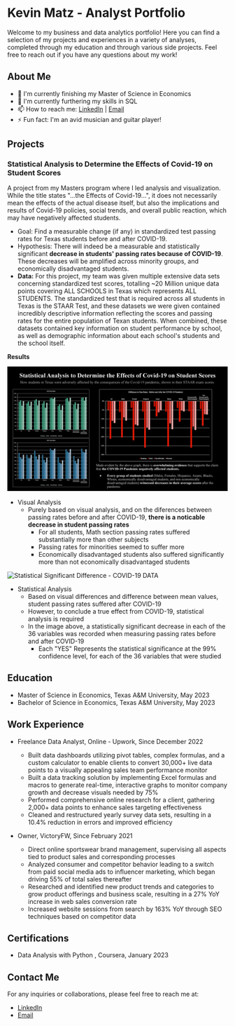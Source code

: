 # Kevin Matz - Analyst Portfolio

Welcome to my business and data analytics portfolio! Here you can find a selection of my projects and experiences in a variety of analyses, completed through my education and through various side projects. Feel free to reach out if you have any questions about my work!

## About Me

- 🔭 I'm currently finishing my Master of Science in Economics
- 🌱 I'm currently furthering my skills in SQL
- 📫 How to reach me: [LinkedIn](https://www.linkedin.com/in/kevin-matz/) | [Email](mailto:kevinmatz@tamu.edu)
- ⚡ Fun fact: I'm an avid musician and guitar player!

## Projects

### Statistical Analysis to Determine the Effects of Covid-19 on Student Scores
A project from my Masters program where I led analysis and visualization. While the title states "...the Effects of Covid-19...", it does not necessarily mean the effects of the actual disease itself, but also the implications and results of Covid-19 policies, social trends, and overall public reaction, which may have negatively affected students.
- Goal: Find a measurable change (if any) in standardized test passing rates for Texas students before and after COVID-19.
- Hypothesis: There will indeed be a measurable and statistically significant **decrease in students' passing rates because of COVID-19**. These decreases will be amplified across minority groups, and economically disadvantaged students.
- **Data:** For this project, my team was given multiple extensive data sets concerning standardized test scores, totalling ~20 Million unique data points covering ALL SCHOOLS in Texas which represents ALL STUDENTS. The standardized test that is required across all students in Texas is the STAAR Test, and these datasets we were given contained incredibly descriptive information reflecting the scores and passing rates for the entire population of Texan students. When combined, these datasets contained key information on student performance by school, as well as demographic information about each school's students and the school itself.

**Results**

![JPG](https://github.com/thekevinmatz/Kevins_Portfolio/blob/main/Statistical%20Analysis%20to%20Determine%20the%20Effects%20of%20Covid-19%20on%20Student%20Scores.jpg "JPG")

- Visual Analysis
  - Purely based on visual analysis, and on the diferences between passing rates before and after COVID-19, **there is a noticable decrease in student passing rates**
    - For all students, Math section passing rates suffered substantially more than other subjects
    - Passing rates for minorities seemed to suffer more
    - Economically disadvantaged students also suffered significantly more than not economically disadvantaged students

<img width="932" alt="Statistical Significant Difference - COVID-19 DATA" src="https://user-images.githubusercontent.com/129996508/230223565-ec52ec87-20bf-4e37-9d0d-384bcd27fa25.png">

- Statistical Analysis
  - Based on visual differences and difference between mean values, student passing rates suffered after COVID-19
  - However, to conclude a true effect from COVID-19, statistical analysis is required
  - In the image above, a statistically significant decrease in each of the 36 variables was recorded when measuring passing rates before and after COVID-19
    - Each "YES" Represents the statistical significance at the 99% confidence level, for each of the 36 variables that were studied

## Education

- Master of Science in Economics, Texas A&M University, May 2023
- Bachelor of Science in Economics, Texas A&M University, May 2023

## Work Experience

- Freelance Data Analyst, Online - Upwork, Since December 2022
  - Built data dashboards utilizing pivot tables, complex formulas, and a custom calculator to enable clients to convert 30,000+ live data points to a visually appealing sales team performance monitor
  - Built a data tracking solution by implementing Excel formulas and macros to generate real-time, interactive graphs to monitor company growth and decrease visuals needed by 75%
  - Performed comprehensive online research for a client, gathering 2,000+ data points to enhance sales targeting effectiveness
  - Cleaned and restructured yearly survey data sets, resulting in a 10.4% reduction in errors and improved efficiency 

- Owner, VictoryFW, Since February 2021
  - Direct online sportswear brand management, supervising all aspects tied to product sales and corresponding processes
  - Analyzed consumer and competitor behavior leading to a switch from paid social media ads to influencer marketing, which began driving 55% of total sales thereafter 
  - Researched and identified new product trends and categories to grow product offerings and business scale, resulting in a 27% YoY increase in web sales conversion rate
  - Increased website sessions from search by 163% YoY through SEO techniques based on competitor data


## Certifications

- Data Analysis with Python , Coursera, January 2023

## Contact Me

For any inquiries or collaborations, please feel free to reach me at:

- [LinkedIn](https://www.linkedin.com/in/kevin-matz/)
- [Email](mailto:kevinmatz@tamu.edu)
